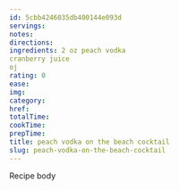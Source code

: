 ```yaml
---
id: 5cbb4246035db400144e093d
servings:
notes:
directions:
ingredients: 2 oz peach vodka
cranberry juice
oj
rating: 0
ease:
img:
category:
href:
totalTime:
cookTime:
prepTime:
title: peach vodka on the beach cocktail
slug: peach-vodka-on-the-beach-cocktail
---
```

Recipe body